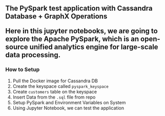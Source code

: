<h2> The PySpark test application with Cassandra Database + GraphX Operations
<br>
<p>Here in this jupyter notebooks, we are going to explore the Apache PySpark, which is an open-source unified analytics engine for large-scale data processing.</p>

<h3>How to Setup</h3>

<ol>
  <li>Pull the Docker image for Cassandra DB</li>
  <li>Create the keyspace called <code>pyspark_keyspace</code></li>
  <li>Create <code>customers</code> table on the keyspace</li>
  <li>Insert Data from the <code>.sql</code> file from repo</li>
  <li>Setup PySpark and Environment Variables on System</li>
  <li>Using Jupyter Notebook, we can test the application</li>
</ol>

